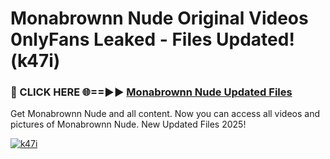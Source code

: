 # Monabrownn Nude Original Videos 0nlyFans Leaked - Files Updated! (k47i)

<h3>🔴 CLICK HERE 🌐==►► <a href="https://tinyurl.com/y5r63du9" rel="nofollow">Monabrownn Nude Updated Files</a></h3>

Get Monabrownn Nude and all content. Now you can access all videos and pictures of Monabrownn Nude. New Updated Files 2025!

[![k47i](https://i.imgur.com/UVo9nyh.gif)](https://tinyurl.com/y5r63du9)